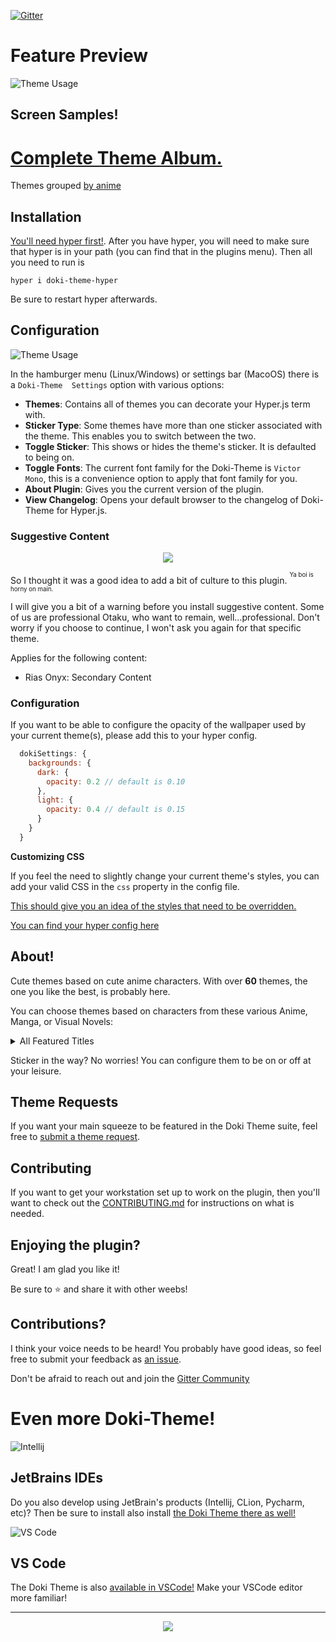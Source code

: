 [![Gitter](https://badges.gitter.im/doki-theme-hyper/community.svg)](https://gitter.im/doki-theme-hyper/community?utm_source=badge&utm_medium=badge&utm_campaign=pr-badge)

# Feature Preview

![Theme Usage](./screenshots/gifs/doki-theme-hyper-preview.webp)

## Screen Samples!

# [Complete Theme Album.](albums/complete_theme_album.md)

Themes grouped [by anime](./albums/grouping.md)


## Installation

[You'll need hyper first!](https://hyper.is/#installation).
After you have hyper, you will need to make sure that hyper is in your path (you can find that in the plugins menu). Then all you need to run is

```
hyper i doki-theme-hyper
```

Be sure to restart hyper afterwards.

## Configuration

![Theme Usage](./screenshots/gifs/hyper_usage.gif)

In the hamburger menu (Linux/Windows) or settings bar (MacoOS) there is a `Doki-Theme 
Settings` option with various options:

- **Themes**: Contains all of themes you can decorate your Hyper.js term with.
- **Sticker Type**: Some themes have more than one sticker associated with the theme. This enables you to switch between the two.
- **Toggle Sticker**: This shows or hides the theme's sticker. It is defaulted to being on.
- **Toggle Fonts**: The current font family for the Doki-Theme is `Victor Mono`, this is a convenience option to apply that font family for you.
- **About Plugin**: Gives you the current version of the plugin.
- **View Changelog**: Opens your default browser to the changelog of Doki-Theme for Hyper.js.

### Suggestive Content

<div align="center">
    <img src="https://doki.assets.unthrottled.io/misc/suggestive/cultured.gif" ></img>
</div>

So I thought it was a good idea to add a bit of culture to this plugin.
<sup><sup>Ya boi is horny on main.</sup></sup>

I will give you a bit of a warning before you install suggestive content.
Some of us are professional Otaku, who want to remain, well...professional.
Don't worry if you choose to continue, I won't ask you again for that specific theme.

Applies for the following content:

- Rias Onyx: Secondary Content


### Configuration

If you want to be able to configure the opacity of the wallpaper used by your current theme(s), please add this to your hyper config.

```js
  dokiSettings: {
    backgrounds: {
      dark: {
        opacity: 0.2 // default is 0.10
      },
      light: {
        opacity: 0.4 // default is 0.15
      }
    }
  }
```

**Customizing CSS**

If you feel the need to slightly change your current theme's styles, you can add your valid CSS in the `css` property in the config file.

[This should give you an idea of the styles that need to be overridden.](https://github.com/doki-theme/doki-theme-hyper/blob/be29451f076e5904ad25b4d0639fe4d171292ea3/src/css.ts#L54)

[You can find your hyper config here](https://hyper.is/#cfg)

## About!

Cute themes based on cute anime characters. With over **60** themes, the one you like the best, is probably here.

You can choose themes based on characters from these various Anime, Manga, or Visual Novels:

<details>
  <summary>All Featured Titles</summary>

- AzurLane
- Blend S
- Chuunibyou, Love, & Other Delusions
- Daily Life with a Monster Girl
- DanganRonpa
- Doki-Doki Literature Club
- Don't Toy With Me, Miss Nagatoro
- Fate/Type-Moon
- Future Diary
- Gate
- Haikyu!!
- High School DxD
- Jahy-sama Will Not Be Discouraged!
- Kakegurui
- Kill La Kill
- KonoSuba
- Love Live!
- Lucky Star
- Miss Kobayashi's Dragon Maid
- Monogatari
- NekoPara
- Neon Genesis Evangelion
- One Punch Man
- OreGairu
- Quintessential Quintuplets
- Re:Zero
- Rising of the Shield Hero
- Shokugeki no Soma
- Steins Gate
- Sword Art Online
- That Time I Got Reincarnated as a Slime
- Toaru Majutsu no Index
- Yuru Camp

</details>

Sticker in the way?
No worries! You can configure them to be on or off at your leisure.


## Theme Requests

If you want your main squeeze to be featured in the Doki Theme suite, feel free to [submit a theme request](https://github.com/doki-theme/doki-master-theme/issues).

## Contributing

If you want to get your workstation set up to work on the plugin,
then you'll want to check out the [CONTRIBUTING.md](./CONTRIBUTING.md) for instructions on what is needed.

## Enjoying the plugin?

Great! I am glad you like it!

Be sure to ⭐ and share it with other weebs!

## Contributions?

I think your voice needs to be heard! You probably have good ideas, so feel free to submit your feedback as [an issue](https://github.com/doki-theme/doki-theme-hyper/issues/new).

Don't be afraid to reach out and join the [Gitter Community](https://gitter.im/doki-theme-hyper/community?utm_source=share-link&utm_medium=link&utm_campaign=share-link!)

# Even more Doki-Theme!

![Intellij](./readmeStuff/intellij.png)
## JetBrains IDEs

Do you also develop using JetBrain's products (Intellij, CLion, Pycharm, etc)? 
Then be sure to install also install [the Doki Theme there as well!](https://github.com/doki-theme/doki-theme-jetbrains)

![VS Code](./readmeStuff/vscode.png)
## VS Code

The Doki Theme is also [available in VSCode!](https://github.com/doki-theme/doki-theme-vscode)
Make your VSCode editor more familiar!

---
<div align="center">
    <img src="https://doki.assets.unthrottled.io/misc/logo.svg" ></img>
</div>
